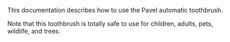 
This documentation describes how to use the Pavel
automatic toothbrush.

Note that this toothbrush is totally safe to use
for children, adults, pets, wildlife, and trees.
